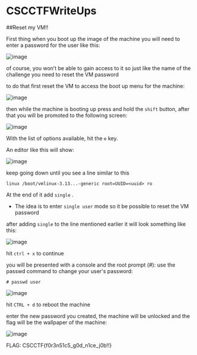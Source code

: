 # CSCCTFWriteUps

##Reset my VM!!

First thing when you boot up the image of the machine you will need to enter a password for the user like this:

![image](https://user-images.githubusercontent.com/89404773/211173893-03de046d-4988-4080-94fa-b6c35e79dce7.png)



of course, you won’t be able to gain access to it so just like the name of the challenge you need to reset the VM password

to do that first reset the VM to access the boot up menu for the machine:

![image](https://user-images.githubusercontent.com/89404773/211173946-21e95245-ac28-4e54-8ac0-115e67e58988.png)

then while the machine is booting up press and hold the ``` shift ``` button, after that you will be promoted to the following screen:

![image](https://user-images.githubusercontent.com/89404773/211173982-3dbdaac4-13d2-4994-832e-5a8795b72ee9.png)

With the list of options available, hit the ``` e ``` key.

An editor like this will show:

![image](https://user-images.githubusercontent.com/89404773/211174042-e4562765-2a96-42ff-89b7-fdf3652fb419.png)

keep going down until you see a line similar to this 

``` linux /boot/vmlinux-3.13...-generic root=UUID=<uuid> ro ```

At the end of it add ``` single ``` .

* The idea is to enter ``` single user ``` mode so it be possible to reset the VM password

after adding ```single``` to the line mentioned earlier it will look something like this:

![image](https://user-images.githubusercontent.com/89404773/211174131-d16f0958-d9fb-4438-9074-2d076153fe74.png)

hit ``` ctrl + x ``` to continue

you will be presented with a console and the root prompt (#): use the passwd command to change your user's password:

``` # passwd user ```

![image](https://user-images.githubusercontent.com/89404773/211174172-454990fb-813e-4c8d-ab0e-8eb1232d8856.png)

hit ``` CTRL + d ``` to reboot the machine

enter the new password you created, the machine will be unlocked and the flag will be the wallpaper of the machine:

![image](https://user-images.githubusercontent.com/89404773/211174221-8255721d-8498-4f4b-8344-1f46cfbaeeb2.png)

FLAG: CSCCTF{f0r3n51c5_g0d_n1ce_j0b!!}
